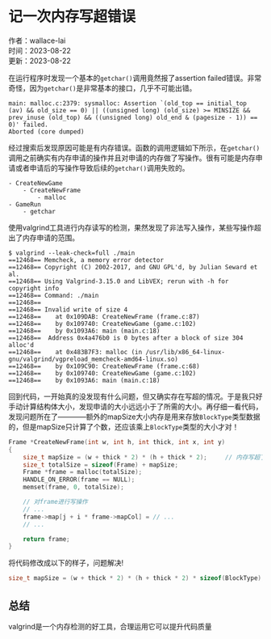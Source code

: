 # 记一次内存写超错误

作者：wallace-lai </br>
时间：2023-08-22 </br>
更新：2023-08-22 </br>

在运行程序时发现一个基本的`getchar()`调用竟然报了assertion failed错误。非常奇怪，因为`getchar()`是非常基本的接口，几乎不可能出错。

```
main: malloc.c:2379: sysmalloc: Assertion `(old_top == initial_top (av) && old_size == 0) || ((unsigned long) (old_size) >= MINSIZE && prev_inuse (old_top) && ((unsigned long) old_end & (pagesize - 1)) == 0)' failed.
Aborted (core dumped)
```

经过搜索后发现原因可能是有内存错误。函数的调用逻辑如下所示，在`getchar()`调用之前确实有内存申请的操作并且对申请的内存做了写操作。很有可能是内存申请或者申请后的写操作导致后续的`getchar()`调用失败的。
```
- CreateNewGame
    - CreateNewFrame
        - malloc
- GameRun
    - getchar
```

使用valgrind工具进行内存读写的检测，果然发现了非法写入操作，某些写操作超出了内存申请的范围。
```
$ valgrind --leak-check=full ./main
==12468== Memcheck, a memory error detector
==12468== Copyright (C) 2002-2017, and GNU GPL'd, by Julian Seward et al.
==12468== Using Valgrind-3.15.0 and LibVEX; rerun with -h for copyright info
==12468== Command: ./main
==12468==
==12468== Invalid write of size 4
==12468==    at 0x109DAB: CreateNewFrame (frame.c:87)
==12468==    by 0x109740: CreateNewGame (game.c:102)
==12468==    by 0x1093A6: main (main.c:18)
==12468==  Address 0x4a476b0 is 0 bytes after a block of size 304 alloc'd
==12468==    at 0x483B7F3: malloc (in /usr/lib/x86_64-linux-gnu/valgrind/vgpreload_memcheck-amd64-linux.so)
==12468==    by 0x109C90: CreateNewFrame (frame.c:68)
==12468==    by 0x109740: CreateNewGame (game.c:102)
==12468==    by 0x1093A6: main (main.c:18)
```

回到代码，一开始真的没发现有什么问题，但又确实存在写超的情况。于是我只好手动计算结构体大小，发现申请的大小远远小于了所需的大小。再仔细一看代码，发现问题所在了————额外的mapSize大小内存是用来存放`BlockType`类型数据的，但是mapSize只计算了个数，还应该乘上`BlockType`类型的大小才对！
```c
Frame *CreateNewFrame(int w, int h, int thick, int x, int y)
{
    size_t mapSize = (w + thick * 2) * (h + thick * 2);     // 内存写超了
    size_t totalSize = sizeof(Frame) + mapSize;
    Frame *frame = malloc(totalSize);
    HANDLE_ON_ERROR(frame == NULL);
    memset(frame, 0, totalSize);

    // 对frame进行写操作
    // ...
    frame->map[j + i * frame->mapCol] = // ...
    // ...

    return frame;
}
```

将代码修改成以下的样子，问题解决!
```c
size_t mapSize = (w + thick * 2) * (h + thick * 2) * sizeof(BlockType);
```

## 总结
valgrind是一个内存检测的好工具，合理运用它可以提升代码质量